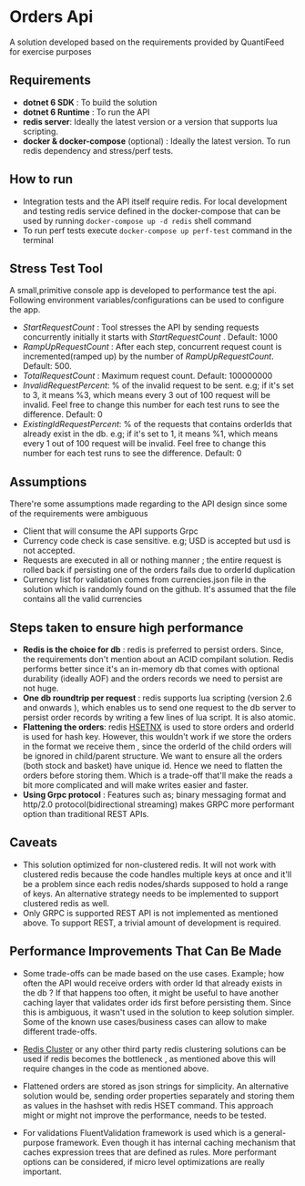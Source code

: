 # Orders Api

A solution developed based on the requirements provided by QuantiFeed for exercise purposes

## Requirements

* **dotnet 6 SDK** : To build the solution
* **dotnet 6 Runtime** : To run the API
* **redis server**: Ideally the latest version or a version that supports lua scripting.
* **docker & docker-compose** (optional) : Ideally the latest version. To run redis dependency and stress/perf tests.

## How to run
* Integration tests and the API itself require redis. For local development and testing redis service defined in the docker-compose that can be used by running  `docker-compose up -d redis` shell command
* To run perf tests execute `docker-compose up perf-test`  command in the terminal

## Stress Test Tool
A small,primitive console app is developed to performance test the api. Following environment variables/configurations can be used to configure the app.

* *StartRequestCount* : Tool stresses the API by sending requests concurrently initially it starts with  *StartRequestCount* . Default: 1000
* *RampUpRequestCount* : After each step, concurrent request count is incremented(ramped up) by the number of *RampUpRequestCount*. Default: 500.
* *TotalRequestCount* : Maximum request count. Default: 100000000
* *InvalidRequestPercent*: % of the invalid request to be sent. e.g;  if it's set to 3, it means %3,  which means every 3 out of 100 request will be invalid. Feel free to change this number for each test runs to see the difference.  Default: 0
* *ExistingIdRequestPercent*: % of the requests that contains orderIds that already exist in the db. e.g;  if it's set to 1, it means %1,  which means every 1 out of 100 request will be invalid.  Feel free to change this number for each test runs to see the difference. Default: 0

## Assumptions
There're some assumptions made regarding to the API design since some of the requirements were ambiguous

* Client that will consume the API supports Grpc
* Currency code check is case sensitive. e.g;  USD is accepted but usd is not accepted.
* Requests are executed in all or nothing manner ; the entire request is rolled back if persisting one of the orders fails due to orderId duplication
* Currency list for validation comes from currencies.json file in the solution which is randomly found on the github. It's assumed that the file contains all the valid currencies

## Steps taken to ensure high performance
* **Redis is the choice for db**  : redis is preferred to persist orders. Since, the requirements don't mention about an ACID compilant solution. Redis performs better since it's an in-memory db that comes with optional durability (ideally AOF) and the orders records we need to persist are not huge.
* **One db roundtrip per request** : redis supports lua scripting (version 2.6 and onwards ), which enables us to send one request to the db server to persist order records by writing a few lines of lua script. It is also atomic.
* **Flattening the orders**: redis [HSETNX](https://redis.io/commands/hsetnx/) is used to store orders and orderId is used for hash key. However, this wouldn't work if we store the orders in the format we receive them , since the orderId of the child orders will be ignored in child/parent structure. We want to ensure all the orders (both stock and basket) have unique id. Hence we need to flatten the orders before storing them. Which is a trade-off that'll make the reads a bit more complicated and will make writes easier and faster.
* **Using Grpc protocol** : Features such as; binary messaging format and http/2.0 protocol(bidirectional streaming) makes GRPC more performant option than traditional REST APIs.

## Caveats
* This solution optimized for non-clustered redis. It will not work with clustered redis because the code handles multiple keys at once and it'll be a problem since each redis nodes/shards supposed to hold a range of keys. An alternative strategy needs to be implemented to support clustered redis as well.
* Only GRPC is supported  REST API is not implemented as mentioned above. To support REST, a trivial amount of development is required.

## Performance Improvements That Can Be Made
* Some trade-offs can be made based on the use cases. Example; how often the API would receive orders with order Id that already exists in the db ? If that happens too often, it might be useful to have another caching layer that validates order ids first before persisting them. Since this is ambiguous, it wasn't used in the solution to keep solution simpler. Some of the known use cases/business cases can allow to make different trade-offs.

* [Redis Cluster](https://redis.io/docs/manual/scaling/) or any other third party redis clustering solutions can be used if redis becomes the bottleneck , as mentioned above this will require changes in the code as mentioned above.

* Flattened orders are stored as json strings for simplicity. An alternative solution would be, sending order properties separately and storing them as values in the hashset with redis HSET command. This approach might or might not improve the performance, needs to be tested.

* For validations FluentValidation framework is used which is a general-purpose framework. Even though it has internal caching mechanism that caches expression trees that are defined as rules. More performant options can be considered, if micro level optimizations are really important.
